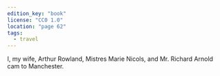 ```yaml
---
edition_key: "book"
license: "CC0 1.0"
location: "page 62"
tags:
  - travel
---
```

I, my wife,
Arthur Rowland, Mistres Marie Nicols, and Mr. Richard Arnold
cam to Manchester.
